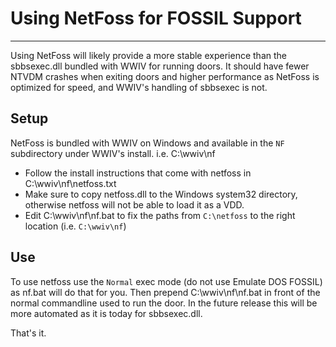 # Using NetFoss for FOSSIL Support
***

Using NetFoss will likely provide a more stable experience than the
sbbsexec.dll bundled with WWIV for running doors.  It should have
fewer NTVDM crashes when exiting doors and higher performance as
NetFoss is optimized for speed, and WWIV's handling of sbbsexec
is not.


## Setup

NetFoss is bundled with WWIV on Windows and available in the ```NF```
subdirectory under WWIV's install. i.e. C:\wwiv\nf

* Follow the install instructions that come with netfoss in
  C:\wwiv\nf\netfoss.txt
* Make sure to copy netfoss.dll to the Windows system32 directory, 
  otherwise netfoss will not be able to load it as a VDD.
* Edit C:\wwiv\nf\nf.bat to fix the paths from ```C:\netfoss``` to
  the right location (i.e. ```C:\wwiv\nf```)


## Use

To use netfoss use the ```Normal``` exec mode (do not use Emulate DOS FOSSIL)
as nf.bat will do that for you.  Then prepend C:\wwiv\nf\nf.bat in front
of the normal commandline used to run the door.  In the future release this
will be more automated as it is today for sbbsexec.dll.

That's it.
